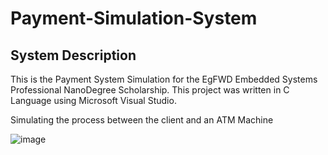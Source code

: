 # Payment-Simulation-System

## System Description

This is the Payment System Simulation for the EgFWD Embedded Systems Professional NanoDegree Scholarship. This project was written in C Language using Microsoft Visual Studio.

Simulating the process between the client and an ATM Machine


![image](https://user-images.githubusercontent.com/36197508/192573354-5b668414-698f-44d4-a10a-8dc638d1853e.png)
